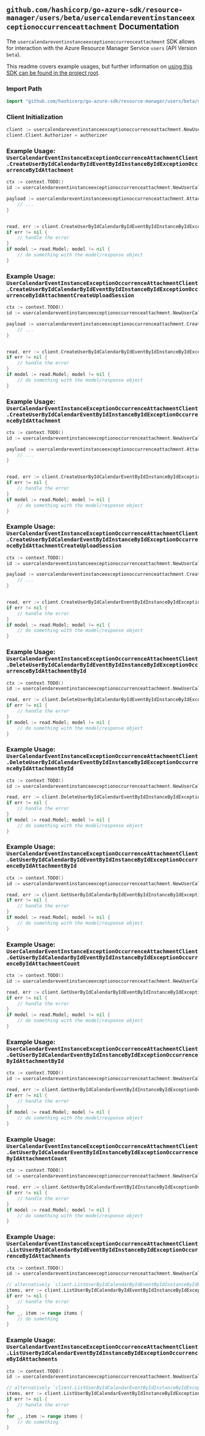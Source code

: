 
## `github.com/hashicorp/go-azure-sdk/resource-manager/users/beta/usercalendareventinstanceexceptionoccurrenceattachment` Documentation

The `usercalendareventinstanceexceptionoccurrenceattachment` SDK allows for interaction with the Azure Resource Manager Service `users` (API Version `beta`).

This readme covers example usages, but further information on [using this SDK can be found in the project root](https://github.com/hashicorp/go-azure-sdk/tree/main/docs).

### Import Path

```go
import "github.com/hashicorp/go-azure-sdk/resource-manager/users/beta/usercalendareventinstanceexceptionoccurrenceattachment"
```


### Client Initialization

```go
client := usercalendareventinstanceexceptionoccurrenceattachment.NewUserCalendarEventInstanceExceptionOccurrenceAttachmentClientWithBaseURI("https://management.azure.com")
client.Client.Authorizer = authorizer
```


### Example Usage: `UserCalendarEventInstanceExceptionOccurrenceAttachmentClient.CreateUserByIdCalendarByIdEventByIdInstanceByIdExceptionOccurrenceByIdAttachment`

```go
ctx := context.TODO()
id := usercalendareventinstanceexceptionoccurrenceattachment.NewUserCalendarEventInstanceExceptionOccurrenceID("userIdValue", "eventIdValue", "eventId1Value", "eventId2Value")

payload := usercalendareventinstanceexceptionoccurrenceattachment.Attachment{
	// ...
}


read, err := client.CreateUserByIdCalendarByIdEventByIdInstanceByIdExceptionOccurrenceByIdAttachment(ctx, id, payload)
if err != nil {
	// handle the error
}
if model := read.Model; model != nil {
	// do something with the model/response object
}
```


### Example Usage: `UserCalendarEventInstanceExceptionOccurrenceAttachmentClient.CreateUserByIdCalendarByIdEventByIdInstanceByIdExceptionOccurrenceByIdAttachmentCreateUploadSession`

```go
ctx := context.TODO()
id := usercalendareventinstanceexceptionoccurrenceattachment.NewUserCalendarEventInstanceExceptionOccurrenceID("userIdValue", "eventIdValue", "eventId1Value", "eventId2Value")

payload := usercalendareventinstanceexceptionoccurrenceattachment.CreateUserByIdCalendarByIdEventByIdInstanceByIdExceptionOccurrenceByIdAttachmentCreateUploadSessionRequest{
	// ...
}


read, err := client.CreateUserByIdCalendarByIdEventByIdInstanceByIdExceptionOccurrenceByIdAttachmentCreateUploadSession(ctx, id, payload)
if err != nil {
	// handle the error
}
if model := read.Model; model != nil {
	// do something with the model/response object
}
```


### Example Usage: `UserCalendarEventInstanceExceptionOccurrenceAttachmentClient.CreateUserByIdCalendarEventByIdInstanceByIdExceptionOccurrenceByIdAttachment`

```go
ctx := context.TODO()
id := usercalendareventinstanceexceptionoccurrenceattachment.NewUserCalendarEventInstanceExceptionOccurrenceID("userIdValue", "eventIdValue", "eventId1Value", "eventId2Value")

payload := usercalendareventinstanceexceptionoccurrenceattachment.Attachment{
	// ...
}


read, err := client.CreateUserByIdCalendarEventByIdInstanceByIdExceptionOccurrenceByIdAttachment(ctx, id, payload)
if err != nil {
	// handle the error
}
if model := read.Model; model != nil {
	// do something with the model/response object
}
```


### Example Usage: `UserCalendarEventInstanceExceptionOccurrenceAttachmentClient.CreateUserByIdCalendarEventByIdInstanceByIdExceptionOccurrenceByIdAttachmentCreateUploadSession`

```go
ctx := context.TODO()
id := usercalendareventinstanceexceptionoccurrenceattachment.NewUserCalendarEventInstanceExceptionOccurrenceID("userIdValue", "eventIdValue", "eventId1Value", "eventId2Value")

payload := usercalendareventinstanceexceptionoccurrenceattachment.CreateUserByIdCalendarEventByIdInstanceByIdExceptionOccurrenceByIdAttachmentCreateUploadSessionRequest{
	// ...
}


read, err := client.CreateUserByIdCalendarEventByIdInstanceByIdExceptionOccurrenceByIdAttachmentCreateUploadSession(ctx, id, payload)
if err != nil {
	// handle the error
}
if model := read.Model; model != nil {
	// do something with the model/response object
}
```


### Example Usage: `UserCalendarEventInstanceExceptionOccurrenceAttachmentClient.DeleteUserByIdCalendarByIdEventByIdInstanceByIdExceptionOccurrenceByIdAttachmentById`

```go
ctx := context.TODO()
id := usercalendareventinstanceexceptionoccurrenceattachment.NewUserCalendarEventInstanceExceptionOccurrenceAttachmentID("userIdValue", "calendarIdValue", "eventIdValue", "eventId1Value", "eventId2Value", "attachmentIdValue")

read, err := client.DeleteUserByIdCalendarByIdEventByIdInstanceByIdExceptionOccurrenceByIdAttachmentById(ctx, id)
if err != nil {
	// handle the error
}
if model := read.Model; model != nil {
	// do something with the model/response object
}
```


### Example Usage: `UserCalendarEventInstanceExceptionOccurrenceAttachmentClient.DeleteUserByIdCalendarEventByIdInstanceByIdExceptionOccurrenceByIdAttachmentById`

```go
ctx := context.TODO()
id := usercalendareventinstanceexceptionoccurrenceattachment.NewUserCalendarEventInstanceExceptionOccurrenceAttachmentID("userIdValue", "calendarIdValue", "eventIdValue", "eventId1Value", "eventId2Value", "attachmentIdValue")

read, err := client.DeleteUserByIdCalendarEventByIdInstanceByIdExceptionOccurrenceByIdAttachmentById(ctx, id)
if err != nil {
	// handle the error
}
if model := read.Model; model != nil {
	// do something with the model/response object
}
```


### Example Usage: `UserCalendarEventInstanceExceptionOccurrenceAttachmentClient.GetUserByIdCalendarByIdEventByIdInstanceByIdExceptionOccurrenceByIdAttachmentById`

```go
ctx := context.TODO()
id := usercalendareventinstanceexceptionoccurrenceattachment.NewUserCalendarEventInstanceExceptionOccurrenceAttachmentID("userIdValue", "calendarIdValue", "eventIdValue", "eventId1Value", "eventId2Value", "attachmentIdValue")

read, err := client.GetUserByIdCalendarByIdEventByIdInstanceByIdExceptionOccurrenceByIdAttachmentById(ctx, id)
if err != nil {
	// handle the error
}
if model := read.Model; model != nil {
	// do something with the model/response object
}
```


### Example Usage: `UserCalendarEventInstanceExceptionOccurrenceAttachmentClient.GetUserByIdCalendarByIdEventByIdInstanceByIdExceptionOccurrenceByIdAttachmentCount`

```go
ctx := context.TODO()
id := usercalendareventinstanceexceptionoccurrenceattachment.NewUserCalendarEventInstanceExceptionOccurrenceID("userIdValue", "eventIdValue", "eventId1Value", "eventId2Value")

read, err := client.GetUserByIdCalendarByIdEventByIdInstanceByIdExceptionOccurrenceByIdAttachmentCount(ctx, id)
if err != nil {
	// handle the error
}
if model := read.Model; model != nil {
	// do something with the model/response object
}
```


### Example Usage: `UserCalendarEventInstanceExceptionOccurrenceAttachmentClient.GetUserByIdCalendarEventByIdInstanceByIdExceptionOccurrenceByIdAttachmentById`

```go
ctx := context.TODO()
id := usercalendareventinstanceexceptionoccurrenceattachment.NewUserCalendarEventInstanceExceptionOccurrenceAttachmentID("userIdValue", "calendarIdValue", "eventIdValue", "eventId1Value", "eventId2Value", "attachmentIdValue")

read, err := client.GetUserByIdCalendarEventByIdInstanceByIdExceptionOccurrenceByIdAttachmentById(ctx, id)
if err != nil {
	// handle the error
}
if model := read.Model; model != nil {
	// do something with the model/response object
}
```


### Example Usage: `UserCalendarEventInstanceExceptionOccurrenceAttachmentClient.GetUserByIdCalendarEventByIdInstanceByIdExceptionOccurrenceByIdAttachmentCount`

```go
ctx := context.TODO()
id := usercalendareventinstanceexceptionoccurrenceattachment.NewUserCalendarEventInstanceExceptionOccurrenceID("userIdValue", "eventIdValue", "eventId1Value", "eventId2Value")

read, err := client.GetUserByIdCalendarEventByIdInstanceByIdExceptionOccurrenceByIdAttachmentCount(ctx, id)
if err != nil {
	// handle the error
}
if model := read.Model; model != nil {
	// do something with the model/response object
}
```


### Example Usage: `UserCalendarEventInstanceExceptionOccurrenceAttachmentClient.ListUserByIdCalendarByIdEventByIdInstanceByIdExceptionOccurrenceByIdAttachments`

```go
ctx := context.TODO()
id := usercalendareventinstanceexceptionoccurrenceattachment.NewUserCalendarEventInstanceExceptionOccurrenceID("userIdValue", "eventIdValue", "eventId1Value", "eventId2Value")

// alternatively `client.ListUserByIdCalendarByIdEventByIdInstanceByIdExceptionOccurrenceByIdAttachments(ctx, id)` can be used to do batched pagination
items, err := client.ListUserByIdCalendarByIdEventByIdInstanceByIdExceptionOccurrenceByIdAttachmentsComplete(ctx, id)
if err != nil {
	// handle the error
}
for _, item := range items {
	// do something
}
```


### Example Usage: `UserCalendarEventInstanceExceptionOccurrenceAttachmentClient.ListUserByIdCalendarEventByIdInstanceByIdExceptionOccurrenceByIdAttachments`

```go
ctx := context.TODO()
id := usercalendareventinstanceexceptionoccurrenceattachment.NewUserCalendarEventInstanceExceptionOccurrenceID("userIdValue", "eventIdValue", "eventId1Value", "eventId2Value")

// alternatively `client.ListUserByIdCalendarEventByIdInstanceByIdExceptionOccurrenceByIdAttachments(ctx, id)` can be used to do batched pagination
items, err := client.ListUserByIdCalendarEventByIdInstanceByIdExceptionOccurrenceByIdAttachmentsComplete(ctx, id)
if err != nil {
	// handle the error
}
for _, item := range items {
	// do something
}
```
